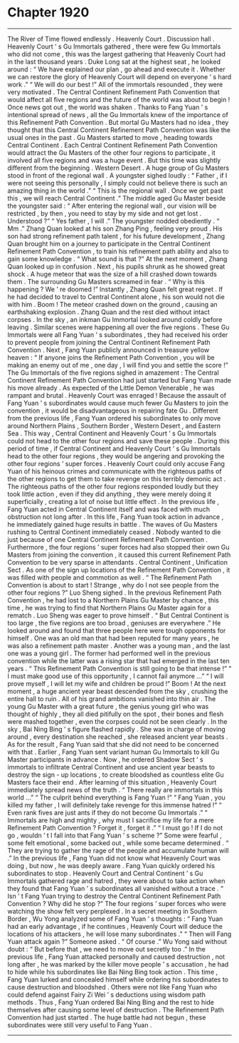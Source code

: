 
# Chapter 1920


---

The River of Time flowed endlessly .
Heavenly Court .
Discussion hall .
Heavenly Court ’ s Gu Immortals gathered , there were few Gu Immortals who did not come , this was the largest gathering that Heavenly Court had in the last thousand years .
Duke Long sat at the highest seat , he looked around : “ We have explained our plan , go ahead and execute it . Whether we can restore the glory of Heavenly Court will depend on everyone ’ s hard work .”
“ We will do our best !” All of the immortals resounded , they were very motivated .
The Central Continent Refinement Path Convention that would affect all five regions and the future of the world was about to begin !
Once news got out , the world was shaken .
Thanks to Fang Yuan ’ s intentional spread of news , all the Gu Immortals knew of the importance of this Refinement Path Convention . But mortal Gu Masters had no idea , they thought that this Central Continent Refinement Path Convention was like the usual ones in the past .
Gu Masters started to move , heading towards Central Continent .
Each Central Continent Refinement Path Convention would attract the Gu Masters of the other four regions to participate , it involved all five regions and was a huge event .
But this time was slightly different from the beginning .
Western Desert .
A huge group of Gu Masters stood in front of the regional wall .
A youngster sighed loudly : “ Father , if I were not seeing this personally , I simply could not believe there is such an amazing thing in the world .”
“ This is the regional wall . Once we get past this , we will reach Central Continent .” The middle aged Gu Master beside the youngster said : “ After entering the regional wall , our vision will be restricted , by then , you need to stay by my side and not get lost . Understood ?”
“ Yes father , I will .” The youngster nodded obediently .
“ Mm .” Zhang Quan looked at his son Zhang Ping , feeling very proud .
His son had strong refinement path talent , for his future development , Zhang Quan brought him on a journey to participate in the Central Continent Refinement Path Convention , to train his refinement path ability and also to gain some knowledge .
“ What sound is that ?” At the next moment , Zhang Quan looked up in confusion .
Next , his pupils shrunk as he showed great shock .
A huge meteor that was the size of a hill crashed down towards them .
The surrounding Gu Masters screamed in fear .
“ Why is this happening ? We ’ re doomed !” Instantly , Zhang Quan felt great regret . If he had decided to travel to Central Continent alone , his son would not die with him .
Boom !
The meteor crashed down on the ground , causing an earthshaking explosion .
Zhang Quan and the rest died without intact corpses .
In the sky , an inkman Gu Immortal looked around coldly before leaving .
Similar scenes were happening all over the five regions .
These Gu Immortals were all Fang Yuan ’ s subordinates , they had received his order to prevent people from joining the Central Continent Refinement Path Convention .
Next , Fang Yuan publicly announced in treasure yellow heaven : “ If anyone joins the Refinement Path Convention , you will be making an enemy out of me , one day , I will find you and settle the score !”
The Gu Immortals of the five regions sighed in amazement : The Central Continent Refinement Path Convention had just started but Fang Yuan made his move already . As expected of the Little Demon Venerable , he was rampant and brutal .
Heavenly Court was enraged !
Because the assault of Fang Yuan ’ s subordinates would cause much fewer Gu Masters to join the convention , it would be disadvantageous in repairing fate Gu .
Different from the previous life , Fang Yuan ordered his subordinates to only move around Northern Plains , Southern Border , Western Desert , and Eastern Sea . This way , Central Continent and Heavenly Court ’ s Gu Immortals could not head to the other four regions and save these people .
During this period of time , if Central Continent and Heavenly Court ’ s Gu Immortals head to the other four regions , they would be angering and provoking the other four regions ’ super forces .
Heavenly Court could only accuse Fang Yuan of his heinous crimes and communicate with the righteous paths of the other regions to get them to take revenge on this terribly demonic act .
The righteous paths of the other four regions responded loudly but they took little action , even if they did anything , they were merely doing it superficially , creating a lot of noise but little effect .
In the previous life , Fang Yuan acted in Central Continent itself and was faced with much obstruction not long after .
In this life , Fang Yuan took action in advance , he immediately gained huge results in battle .
The waves of Gu Masters rushing to Central Continent immediately ceased .
Nobody wanted to die just because of one Central Continent Refinement Path Convention .
Furthermore , the four regions ’ super forces had also stopped their own Gu Masters from joining the convention , it caused this current Refinement Path Convention to be very sparse in attendants .
Central Continent , Unification Sect .
As one of the sign up locations of the Refinement Path Convention , it was filled with people and commotion as well .
“ The Refinement Path Convention is about to start ! Strange , why do I not see people from the other four regions ?” Luo Sheng sighed .
In the previous Refinement Path Convention , he had lost to a Northern Plains Gu Master by chance , this time , he was trying to find that Northern Plains Gu Master again for a rematch .
Luo Sheng was eager to prove himself .
“ But Central Continent is too large , the five regions are too broad , geniuses are everywhere .”
He looked around and found that three people here were tough opponents for himself .
One was an old man that had been reputed for many years , he was also a refinement path master . Another was a young man , and the last one was a young girl . The former had performed well in the previous convention while the latter was a rising star that had emerged in the last ten years .
“ This Refinement Path Convention is still going to be that intense !”
“ I must make good use of this opportunity , I cannot fail anymore …”
“ I will prove myself , I will let my wife and children be proud !”
Boom !
At the next moment , a huge ancient year beast descended from the sky , crushing the entire hall to ruin .
All of his grand ambitions vanished into thin air .
The young Gu Master with a great future , the genius young girl who was thought of highly , they all died pitifully on the spot , their bones and flesh were mashed together , even the corpses could not be seen clearly .
In the sky , Bai Ning Bing ’ s figure flashed rapidly .
She was in charge of moving around , every destination she reached , she released ancient year beasts . As for the result , Fang Yuan said that she did not need to be concerned with that .
Earlier , Fang Yuan sent variant human Gu Immortals to kill Gu Master participants in advance . Now , he ordered Shadow Sect ’ s immortals to infiltrate Central Continent and use ancient year beasts to destroy the sign - up locations , to create bloodshed as countless elite Gu Masters face their end .
After learning of this situation , Heavenly Court immediately spread news of the truth .
“ There really are immortals in this world …”
“ The culprit behind everything is Fang Yuan !”
“ Fang Yuan , you killed my father , I will definitely take revenge for this immense hatred !”
“ Even rank fives are just ants if they do not become Gu Immortals .”
“ Immortals are high and mighty , why must I sacrifice my life for a mere Refinement Path Convention ? Forget it , forget it .”
“ I must go ! If I do not go , wouldn ’ t I fall into that Fang Yuan ’ s scheme ?”
Some were fearful , some felt emotional , some backed out , while some became determined .
“ They are trying to gather the rage of the people and accumulate human will .” In the previous life , Fang Yuan did not know what Heavenly Court was doing , but now , he was deeply aware .
Fang Yuan quickly ordered his subordinates to stop .
Heavenly Court and Central Continent ’ s Gu Immortals gathered rage and hatred , they were about to take action when they found that Fang Yuan ’ s subordinates all vanished without a trace .
“ Isn ’ t Fang Yuan trying to destroy the Central Continent Refinement Path Convention ? Why did he stop ?” The four regions ’ super forces who were watching the show felt very perplexed .
In a secret meeting in Southern Border , Wu Yong analyzed some of Fang Yuan ’ s thoughts : “ Fang Yuan had an early advantage , if he continues , Heavenly Court will deduce the locations of his attackers , he will lose many subordinates .”
“ Then will Fang Yuan attack again ?” Someone asked .
“ Of course .” Wu Yong said without doubt : “ But before that , we need to move out secretly too .”
In the previous life , Fang Yuan attacked personally and caused destruction , not long after , he was marked by the killer move people ’ s accusation , he had to hide while his subordinates like Bai Ning Bing took action .
This time , Fang Yuan lurked and concealed himself while ordering his subordinates to cause destruction and bloodshed .
Others were not like Fang Yuan who could defend against Fairy Zi Wei ’ s deductions using wisdom path methods . Thus , Fang Yuan ordered Bai Ning Bing and the rest to hide themselves after causing some level of destruction .
The Refinement Path Convention had just started .
The huge battle had not begun , these subordinates were still very useful to Fang Yuan .

---

